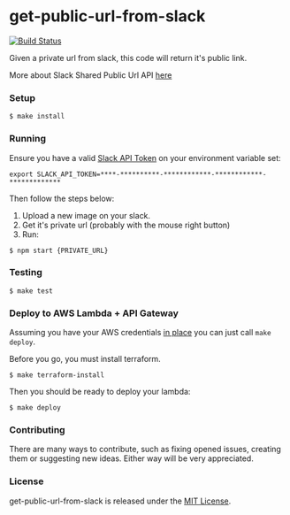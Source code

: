 # get-public-url-from-slack

[![Build
Status](https://travis-ci.org/Pragmateam/get-public-url-from-slack.svg?branch=master)](https://travis-ci.org/Pragmateam/get-public-url-from-slack)

Given a private url from slack, this code will return it's public link.

More about Slack Shared Public Url API [here](https://api.slack.com/methods/files.sharedPublicURL)

### Setup

```
$ make install
```

### Running

Ensure you have a valid [Slack API
Token](https://api.slack.com/custom-integrations/legacy-tokens) on your environment variable set:

```
export SLACK_API_TOKEN=****-**********-************-************-*************
```

Then follow the steps below:

1. Upload a new image on your slack.
2. Get it's private url (probably with the mouse right button)
3. Run:

```
$ npm start {PRIVATE_URL}
```

### Testing

```
$ make test
```

### Deploy to AWS Lambda + API Gateway

Assuming you have your AWS credentials [in
place](https://www.terraform.io/intro/getting-started/build.html) you can just
call `make deploy`.

Before you go, you must install terraform.

```
$ make terraform-install
```

Then you should be ready to deploy your lambda:

```
$ make deploy
```

### Contributing

There are many ways to contribute, such as fixing opened issues, creating them
or suggesting new ideas.
Either way will be very appreciated.

### License

get-public-url-from-slack is released under the [MIT
License](http://www.opensource.org/licenses/MIT).
